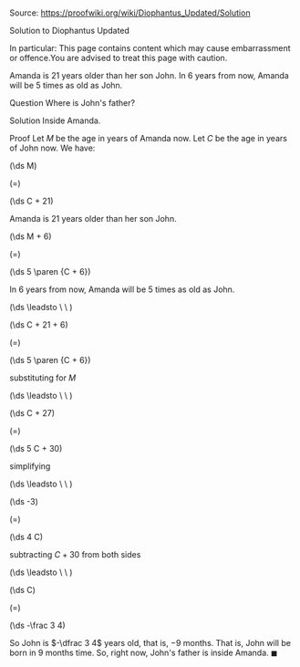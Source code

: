 # 

Source: https://proofwiki.org/wiki/Diophantus_Updated/Solution

Solution to Diophantus Updated

In particular: This page contains content which may cause embarrassment or offence.You are advised to treat this page with caution.

Amanda is $21$ years older than her son John.
In $6$ years from now, Amanda will be $5$ times as old as John.

Question
Where is John's father?


Solution
Inside Amanda.


Proof
Let $M$ be the age in years of Amanda now.
Let $C$ be the age in years of John now.
We have:














\(\ds M\)

\(=\)







\(\ds C + 21\)





Amanda is $21$ years older than her son John.














\(\ds M + 6\)

\(=\)







\(\ds 5 \paren {C + 6}\)





In $6$ years from now, Amanda will be $5$ times as old as John.








\(\ds \leadsto \ \ \)





\(\ds C + 21 + 6\)

\(=\)







\(\ds 5 \paren {C + 6}\)





substituting for $M$








\(\ds \leadsto \ \ \)





\(\ds C + 27\)

\(=\)







\(\ds 5 C + 30\)





simplifying








\(\ds \leadsto \ \ \)





\(\ds -3\)

\(=\)







\(\ds 4 C\)





subtracting $C + 30$ from both sides








\(\ds \leadsto \ \ \)





\(\ds C\)

\(=\)







\(\ds -\frac 3 4\)









So John is $-\dfrac 3 4$ years old, that is, $-9$ months.
That is, John will be born in $9$ months time.
So, right now, John's father is inside Amanda.
$\blacksquare$





